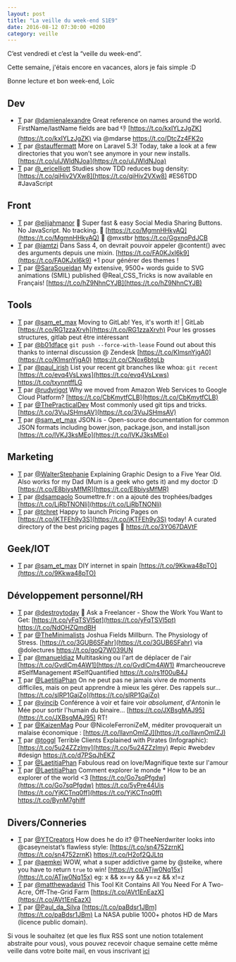 ```yaml
---
layout: post
title: "La veille du week-end S1E9"
date: 2016-08-12 07:30:00 +0200
category: veille
---
```

C’est vendredi et c’est la “veille du week-end”.

Cette semaine, j'étais encore en vacances, alors je fais simple :D

Bonne lecture et bon week-end, Loïc

## Dev
- [T](http://twitter.com/damienalexandre/status/761924659143122944) par [@damienalexandre](https://twitter.com/damienalexandre) Great reference on names around the world. FirstName/lastName fields are bad 👎 [https://t.co/kxIYLzJgZK](https://t.co/kxIYLzJgZK) via @mdarse https://t.co/DtcZz4FK2o
- [T](http://twitter.com/stauffermatt/status/762655529810419713) par [@stauffermatt](https://twitter.com/stauffermatt) More on Laravel 5.3! Today, take a look at a few directories that you won’t see anymore in your new installs. [https://t.co/uIJWldNJoa](https://t.co/uIJWldNJoa)
- [T](http://twitter.com/_ericelliott/status/763223406670217216) par [@_ericelliott](https://twitter.com/_ericelliott) Studies show TDD reduces bug density: [https://t.co/qiHiv2VXw8](https://t.co/qiHiv2VXw8) #ES6TDD #JavaScript


## Front
- [T](http://twitter.com/elijahmanor/status/761202667842576384) par [@elijahmanor](https://twitter.com/elijahmanor) 🚀 Super fast &amp; easy Social Media Sharing Buttons. No JavaScript. No tracking. 🔗 [https://t.co/MgmnHHkyAQ](https://t.co/MgmnHHkyAQ) 👏 @mxstbr https://t.co/GgxnqPdJCB
- [T](http://twitter.com/iamtzi/status/761478895015194625) par [@iamtzi](https://twitter.com/iamtzi) Dans Sass 4, on devrait pouvoir appeler @content() avec des arguments depuis une mixin. [https://t.co/FA0KJxI6k9](https://t.co/FA0KJxI6k9) +1 pour générer des themes !
- [T](http://twitter.com/SaraSoueidan/status/761640908945260544) par [@SaraSoueidan](https://twitter.com/SaraSoueidan) My extensive, 9500+ words guide to SVG animations (SMIL) published @Real_CSS_Tricks is now available en Français! [https://t.co/hZ9NhnCYJB](https://t.co/hZ9NhnCYJB)


## Tools
- [T](http://twitter.com/sam_et_max/status/761525156074426368) par [@sam_et_max](https://twitter.com/sam_et_max) Moving to GitLab! Yes, it's worth it! | GitLab [https://t.co/RG1zzaXrvh](https://t.co/RG1zzaXrvh) Pour les grosses structures, gitlab peut être intéressant
- [T](http://twitter.com/b01dface/status/761730910907543553) par [@b01dface](https://twitter.com/b01dface) `git push --force-with-lease` Found out about this thanks to internal discussion @ Zendesk [https://t.co/KImsnYjgA0](https://t.co/KImsnYjgA0) https://t.co/CNox6btgLb
- [T](http://twitter.com/paul_irish/status/761636226243829760) par [@paul_irish](https://twitter.com/paul_irish) List your recent git branches like whoa: `git recent` [https://t.co/evq4VsLxws](https://t.co/evq4VsLxws) https://t.co/txynntffLG
- [T](http://twitter.com/rudyrigot/status/761895918174175232) par [@rudyrigot](https://twitter.com/rudyrigot) Why we moved from Amazon Web Services to Google Cloud Platform? [https://t.co/CbKmytfCLB](https://t.co/CbKmytfCLB)
- [T](http://twitter.com/ThePracticalDev/status/762875366100774916) par [@ThePracticalDev](https://twitter.com/ThePracticalDev) Most commonly used git tips and tricks. [https://t.co/3VuJSHmsAV](https://t.co/3VuJSHmsAV)
- [T](http://twitter.com/sam_et_max/status/762790277367070720) par [@sam_et_max](https://twitter.com/sam_et_max) JSON.is - Open-source documentation for common JSON formats including bower.json, package.json, and install.json [https://t.co/lVKJ3ksMEo](https://t.co/lVKJ3ksMEo)


## Marketing
- [T](http://twitter.com/WalterStephanie/status/761098348984098820) par [@WalterStephanie](https://twitter.com/WalterStephanie) Explaining Graphic Design to a Five Year Old. Also works for my Dad (Mum is a geek who gets it) and my doctor :D [https://t.co/E8biysMfMR](https://t.co/E8biysMfMR)
- [T](http://twitter.com/dsampaolo/status/761195371154604032) par [@dsampaolo](https://twitter.com/dsampaolo) Soumettre.fr : on a ajouté des trophées/badges [https://t.co/LjRbTNONli](https://t.co/LjRbTNONli)
- [T](http://twitter.com/tchret/status/761884045043171328) par [@tchret](https://twitter.com/tchret) Happy to launch Pricing Pages on [https://t.co/jKTFEh9y3S](https://t.co/jKTFEh9y3S) today! A curated directory of the best pricing pages 💸 https://t.co/3Y067DAVtF

## Geek/IOT
- [T](http://twitter.com/sam_et_max/status/761455840490561536) par [@sam_et_max](https://twitter.com/sam_et_max) DIY internet in spain [https://t.co/9Kkwa48pTO](https://t.co/9Kkwa48pTO)


## Développement personnel/RH
- [T](http://twitter.com/destroytoday/status/761211393823485952) par [@destroytoday](https://twitter.com/destroytoday) 🎉 Ask a Freelancer - Show the Work You Want to Get: [https://t.co/yFqTSVl5pt](https://t.co/yFqTSVl5pt) https://t.co/NdOHZQmdBH
- [T](http://twitter.com/TheMinimalists/status/761311524166172672) par [@TheMinimalists](https://twitter.com/TheMinimalists) Joshua Fields Millburn. The Physiology of Stress. [https://t.co/3GUB6SFahr](https://t.co/3GUB6SFahr) via @dolectures https://t.co/goQ7W039UN
- [T](http://twitter.com/manueldiaz/status/761447936530186240) par [@manueldiaz](https://twitter.com/manueldiaz) Multitasking ou l'art de déplacer de l'air [https://t.co/GvdlCm4AW1](https://t.co/GvdlCm4AW1) #marcheoucreve #SelfManagement #SelfQuantified https://t.co/rs1f00uB4J
- [T](http://twitter.com/LaetitiaPhan/status/761962712368906241) par [@LaetitiaPhan](https://twitter.com/LaetitiaPhan) On ne peut pas ne jamais vivre de moments difficiles, mais on peut apprendre à mieux les gérer. Des rappels sur... [https://t.co/slRP1GajZo](https://t.co/slRP1GajZo)
- [T](http://twitter.com/vincib/status/762256120908017664) par [@vincib](https://twitter.com/vincib) Conférence à voir et faire voir *absolument*, d'Antonin le Mée pour sortir l'humain du binaire... [https://t.co/JXBsgMAJ95](https://t.co/JXBsgMAJ95) RT!
- [T](http://twitter.com/KaizenMag/status/762325130248847360) par [@KaizenMag](https://twitter.com/KaizenMag) Pour @NicoleFerroniZeM, méditer provoquerait un malaise économique : [https://t.co/llavnOmIZJ](https://t.co/llavnOmIZJ)
- [T](http://twitter.com/toggl/status/762998172964777984) par [@toggl](https://twitter.com/toggl) Terrible Clients Explained with Pirates (Infographic): [https://t.co/5u24ZZzImy](https://t.co/5u24ZZzImy) #epic #webdev #design https://t.co/d7PSqJhEKZ
- [T](http://twitter.com/LaetitiaPhan/status/762634097755914248) par [@LaetitiaPhan](https://twitter.com/LaetitiaPhan) Fabulous read on love/Magnifique texte sur l'amour
- [T](http://twitter.com/LaetitiaPhan/status/763006107694530561) par [@LaetitiaPhan](https://twitter.com/LaetitiaPhan) Comment explorer le monde * How to be an explorer of the world &lt;3 [https://t.co/Go7sqPfgdw](https://t.co/Go7sqPfgdw) https://t.co/5yPre44Uis [https://t.co/YjKCTnq0ff](https://t.co/YjKCTnq0ff) https://t.co/BynM7ghlff


## Divers/Conneries
- [T](http://twitter.com/YTCreators/status/760958437513723904) par [@YTCreators](https://twitter.com/YTCreators) How does he do it? @TheeNerdwriter looks into @caseyneistat’s flawless style: [https://t.co/sn4752zrnK](https://t.co/sn4752zrnK) https://t.co/H2of2QJLtq
- [T](http://twitter.com/aemkei/status/761501630470709249) par [@aemkei](https://twitter.com/aemkei) WOW, what a super addictive game by @steike, where you have to return `true` to win! [https://t.co/ATjw0Nq15x](https://t.co/ATjw0Nq15x) eg: x &amp;&amp; x==y &amp;&amp; y==z &amp;&amp; x!=z
- [T](http://twitter.com/matthewadavid/status/762093400388673537) par [@matthewadavid](https://twitter.com/matthewadavid) This Tool Kit Contains All You Need For A Two-Acre, Off-The-Grid Farm [https://t.co/AVt1EnEazX](https://t.co/AVt1EnEazX)
- [T](http://twitter.com/Paul_da_Silva/status/763012407409184768) par [@Paul_da_Silva](https://twitter.com/Paul_da_Silva) [https://t.co/paBdsr1JBm](https://t.co/paBdsr1JBm) La NASA publie 1000+ photos HD de Mars (licence public domain).



Si vous le souhaitez (et que les flux RSS sont une notion totalement abstraite pour vous), vous pouvez recevoir chaque semaine cette même veille dans votre boite mail, en vous inscrivant [ici](/newsletter.html)
